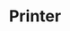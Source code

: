 ---
title: Printer
tags: ["printer", "printing", "output", "document", "paper", "hard copy"]
icon: printer
svg: '<svg xmlns="http://www.w3.org/2000/svg" width="24" height="24" fill="none" viewBox="0 0 24 24" stroke-width="1.5" stroke-linecap="round" stroke-linejoin="round" stroke="currentColor"><path d="M19 10V4a1 1 0 0 0-1-1H6a1 1 0 0 0-1 1v6m15 0H4a1 1 0 0 0-1 1v9a1 1 0 0 0 1 1h16a1 1 0 0 0 1-1v-9a1 1 0 0 0-1-1Z"/><path d="M17.5 21v-3a1 1 0 0 0-1-1H11a1 1 0 0 0-1 1v3m-4-8h2"/></svg>'
---